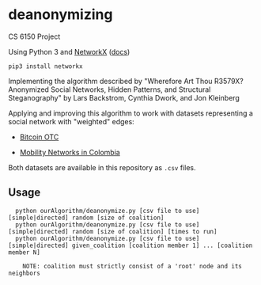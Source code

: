 # deanonymizing
CS 6150 Project

Using Python 3 and [NetworkX](http://networkx.github.io/) ([docs](https://networkx.github.io/documentation/stable/)) 

`pip3 install networkx`

Implementing the algorithm described by "Wherefore Art Thou R3579X? Anonymized Social Networks, Hidden Patterns, and Structural Steganography" by Lars Backstrom, Cynthia Dwork, and Jon Kleinberg

Applying and improving this algorithm to work with datasets representing a social network with "weighted" edges:

* [Bitcoin OTC](https://snap.stanford.edu/data/soc-sign-bitcoinotc.html)

* [Mobility Networks in Colombia](https://icon.colorado.edu/)

Both datasets are available in this repository as `.csv` files.

## Usage 

```
  python ourAlgorithm/deanonymize.py [csv file to use] [simple|directed] random [size of coalition] 
  python ourAlgorithm/deanonymize.py [csv file to use] [simple|directed] random [size of coalition] [times to run]
  python ourAlgorithm/deanonymize.py [csv file to use] [simple|directed] given_coalition [coalition member 1] ... [coalition member N]
  
    NOTE: coalition must strictly consist of a 'root' node and its neighbors
```
